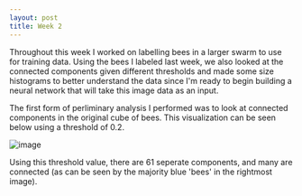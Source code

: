 ```yaml
---
layout: post
title: Week 2
---
```


Throughout this week I worked on labelling bees in a larger swarm to use for training data. Using the bees I labeled last week, we also looked at the connected components given different thresholds and made some size histograms to better understand the data since I'm ready to begin building a neural network that will take this image data as an input. 

The first form of perliminary analysis I performed was to look at connected components in the original cube of bees. This visualization can be seen below using a threshold of 0.2.

![image](https://github.com/Nina-mvH/Nina-mvH.github.io/assets/133538278/785c3890-9873-4292-926a-0faedf53857e)

Using this threshold value, there are 61 seperate components, and many are connected (as can be seen by the majority blue 'bees' in the rightmost image).
